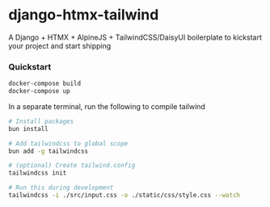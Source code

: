 # django-htmx-tailwind
A Django + HTMX + AlpineJS + TailwindCSS/DaisyUI boilerplate to kickstart your project and start shipping


### Quickstart
```sh
docker-compose build
docker-compose up
```


In a separate terminal, run the following to compile tailwind
```sh
# Install packages
bun install

# Add tailwindcss to global scope
bun add -g tailwindcss

# (optional) Create tailwind.config
tailwindcss init 

# Run this during development
tailwindcss -i ./src/input.css -o ./static/css/style.css --watch
```